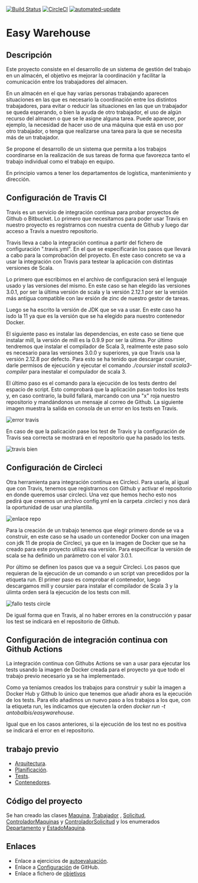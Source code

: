 [![Build Status](https://app.travis-ci.com/antobalbis/easywarehouse.svg?branch=main)](https://app.travis-ci.com/antobalbis/easywarehouse) [![CircleCI](https://circleci.com/gh/antobalbis/easywarehouse/tree/main.svg?style=svg)](https://circleci.com/gh/antobalbis/easywarehouse/tree/main) [![automated-update](https://github.com/antobalbis/easywarehouse/actions/workflows/autoupdate.yml/badge.svg?branch=main&event=push)](https://github.com/antobalbis/easywarehouse/actions/workflows/autoupdate.yml)
# Easy Warehouse

## Descripción

Este proyecto consiste en el desarrollo de un sistema de gestión del trabajo en un almacén, el objetivo es mejorar la coordinación y facilitar la comunicación entre los trabajadores del almacen.

En un almacén en el que hay varias personas trabajando aparecen situaciones en las que es necesario la coordinación entre los distintos trabajadores, para evitar o reducir las situaciones en las que un trabajador se queda esperando, o bien la ayuda de otro trabajador, el uso de algún recurso del almacen o que se le asigne alguna tarea. Puede aparecer, por ejemplo, la necesidad de hacer uso de una máquina que está en uso por otro trabajador, o tenga que realizarse una tarea para la que se necesita más de un trabajador.

Se propone el desarrollo de un sistema que permita a los trabajos coordinarse en la realización de sus tareas de forma que favorezca tanto el trabajo individual como el trabajo en equipo.

En principio vamos a tener los departamentos de logística, mantenimiento y dirección.

## Configuración de Travis CI

Travis es un servicio de integración continua para probar proyectos de Github o Bitbucket. Lo primero que necesitamos para poder usar Travis en nuestro proyecto es registrarnos con nuestra cuenta de Github y luego dar acceso a Travis a nuestro repositorio.

Travis lleva a cabo la integración continua a partir del fichero de configuración ".travis.yml". En el que se especificarán los pasos que llevará a cabo para la comprobación del proyecto. En este caso concreto se va a usar la integración con Travis para testear la aplicación con distintas versiones de Scala.

Lo primero que escribimos en el archivo de configuracion será el lenguaje usado y las versiones del mismo. En este caso se han elegido las versiones 3.0.1, por ser la última versión de scala y la versión 2.12.1 por ser la versión más antigua compatible con lav ersión de zinc de nuestro gestor de tareas.

Luego se ha escrito la versión de JDK que se va a usar. En este caso ha isdo la 11 ya que es la versión que se ha elegido para nuestro contenedor Docker.

El siguiente paso es instalar las dependencias, en este caso se tiene que instalar mill, la versión de mill es la 0.9.9 por ser la última. Por último tendremos que instalar el compilador de Scala 3, realmente este paso solo es necesario para las versiones 3.0.0 y superiores, ya que Travis usa la versión 2.12.8 por defecto. Para esto se ha tenido que descargar coursier, darle permisos de ejecución y ejecutar el comando *./coursier install scala3-compiler* para inestalar el compulador de scala 3.

El último paso es el comando para la ejecución de los tests dentro del espacio de script. Esto comprobará que la aplicación pasan todos los tests y, en caso contrario, la build fallará, marcando con una "x" roja nuestro repositorio y mandándonos un mensaje al correo de Github. La siguiente imagen muestra la salida en consola de un error en los tests en Travis.

![error travis](https://github.com/antobalbis/easywarehouse/blob/main/docs/imagenes/fallo_test_travis.png)

En caso de que la palicación pase los test de Travis y la configuración de Travis sea correcta se mostrará en el repositorio que ha pasado los tests.

![travis bien](https://github.com/antobalbis/easywarehouse/blob/main/docs/imagenes/travis_bien.png)

## Configuración de Circleci

Otra herramienta para integración continua es Circleci. Para usarla, al igual que con Travis, tenemos que registrarnos con Github y activar el repositorio en donde queremos usar circleci. Una vez que hemos hecho esto nos pedirá que creemos un archivo config.yml en la carpeta .circleci y nos dará la oportunidad de usar una plantilla.

![enlace repo](https://github.com/antobalbis/easywarehouse/blob/main/docs/imagenes/capturaCircleCI.png)

Para la creación de un trabajo tenemos que elegir primero donde se va a construir, en este caso se ha usado un contenedor Docker con una imagen con jdk 11 de propia de Circleci, ya que en la imagen de Docker que se ha creado para este proyecto utiliza esa versión. Para especificar la versión de scala se ha definido un parámetro con el valor 3.0.1.

Por último se definen los pasos que va a seguir Circleci. Los pasos que requieran de la ejecución de un comando o un script van precedidos por la etiqueta run. El primer paso es comprobar el contenedor, luego descargamos mill y coursier para instalar el compilador de Scala 3 y la úlimta orden será la ejecución de los tests con mill.

![fallo tests circle](https://github.com/antobalbis/easywarehouse/blob/main/docs/imagenes/captura_error_circle_ci.png)

De igual forma que en Travis, al no haber errores en la construcción y pasar los test se indicará en el repositorio de Github.

## Configuración de integración continua con Github Actions

La integración continua con Githubs Actions se van a usar para ejecutar los tests usando la imagen de Docker creada para el proyecto ya que todo el trabajo previo necesario ya se ha implementado.

Como ya teníamos creados los trabajos para construir y subir la imagen a Docker Hub y Github lo único que tenemos que añadir ahora es la ejecución de los tests. Para ello añadimos un nuevo paso a los trabajos a los que, con la etiqueta run, les indicamos que ejecuten la orden *docker run -t antobalbis/easywarehouse*.

Igual que en los casos anteriores, si la ejecución de los test no es positiva se indicará el error en el repositorio.




## trabajo previo
- [Arquitectura](https://github.com/antobalbis/easywarehouse/blob/main/docs/arquitectura.md).
- [Planificación](https://github.com/antobalbis/easywarehouse/blob/main/docs/planificacion.md).
- [Tests](https://github.com/antobalbis/easywarehouse/blob/main/docs/pruebas.md).
- [Contenedores](https://github.com/antobalbis/easywarehouse/blob/main/docs/contenedores.md).


## Código del proyecto

Se han creado las clases [Maquina](https://github.com/antobalbis/CC-20-21-antoniobalbis/blob/main/eWarehouse/src/Maquina.scala), [Trabajador](https://github.com/antobalbis/CC-20-21-antoniobalbis/blob/main/eWarehouse/src/Trabajador.scala) , [Solicitud](https://github.com/antobalbis/CC-20-21-antoniobalbis/blob/main/eWarehouse/src/Solicitud.scala), [ControladorMaquinas](https://github.com/antobalbis/CC-20-21-antoniobalbis/blob/main/eWarehouse/src/ControladorMaquinas.scala) y [ControladorSolicitud](https://github.com/antobalbis/CC-20-21-antoniobalbis/blob/main/eWarehouse/src/ControladorSolicitud.scala) y los enumerados [Departamento](https://github.com/antobalbis/CC-20-21-antoniobalbis/blob/main/eWarehouse/src/Departamento.scala) y [EstadoMaquina](https://github.com/antobalbis/CC-20-21-antoniobalbis/blob/main/eWarehouse/src/EstadoMaquina.scala).

## Enlaces
- Enlace a ejercicios de [autoevaluación](https://github.com/antobalbis/autoevaluacion).
- Enlace a [Configuración](https://github.com/antobalbis/CC-20-21-antoniobalbis/blob/main/docs/configuracion.md) de GitHub.
- Enlace a fichero de [objetivos](https://github.com/antobalbis/CC-20-21/blob/master/objetivos/antobalbis.md)